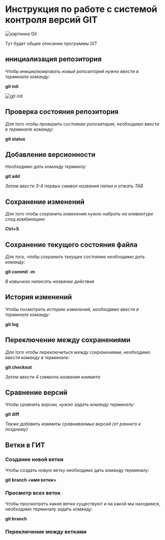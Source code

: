# Инструкция по работе с системой контроля версий GIT

![картинка Git](git.jpg)

Тут будет общее описание программы GIT

## инициализация репозитория 

*Чтобы инициализировать новый репозиторий нужно ввести в терминале команду:* 

**git init**

![ git init](abc.png)

## Проверка состояния репозитория

*Для того чтобы проверить состояние репозитория, необходимо ввести в терминале команду:*

**git status**


## Добавление версионности

*Необходимо дать команду терминлу:*

**git add**

*Затем ввести 3-4 первых символ названия папки и отжать TAB*

## Сохранение изменений

*Для того чтобы сохранить изменения нужно набрать на кливиатуре след.комбинацию:*

**Ctrl+S**

## Сохранение текущего состояния файла

*Для того, чтобы сохранить текущее состояние необходимо дать команду:*

**git commit -m**

*В кавычках написать название действия*

## История изменений

*Чтобы посмотреть историю изменений, необходимо ввести в терминале команду:*

**git log**


## Переключение между сохранениями

*Для того чтобы переключиться между сохранениями, необходимо ввести команду в терминале:* 

**git checkout**

*Затем ввести 4 символа названия коммита*

## Сравнение версий

*Чтобы сравнить версии, нужно задать команду терминалу:*

**git diff**

*Также добавить коммиты сравниваемых версий (от раннего к позднему)*

## Ветки в ГИТ

### Создание новой ветки

Чтобы создать новую ветку необходимо дать команду терминалу:

**git branch <имя ветки>**

### Просмотр всех веток

Чтобы просмотреть какие ветки существуют и на какой мы находимся, необходимо терминалу задать команду:

**git branch**

### Переключение между ветками


